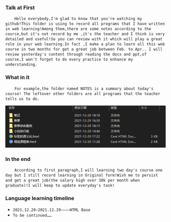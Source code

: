 ### Talk at First

```
	Hello everybody,I'm glad to know that you're watching my github!This folder is using to record all programs that I have written in web learning!Among them,there are some notes according to the cource,but it's not record by me ,it's the teacher and I think is very detailed and useful!So you can review with it which will play a great role in your web learning.In fact ,I make a plan to learn all this web course in two months for get a great job between Feb. to Apr.. I will review yesterday's content through reading the docx and ppt,of course,I won't forget to do every practice to enhance my understanding.
```



### What in it

```
	For example,the folder named NOTES is a summary about today's course! The leftover other folders are all programs that the teacher tells us to do.
```

![](./images/example.png)



### In the end

```
	According to first paragraph,I will learning two day's course one day but I still record learning in Original form!Wish me to persist and get a great job(the salary high over 30k per month when graduate)!I will keep to update everyday's task!
```



### Language learning timeline

- `2021.12.28~2021.12.29————HTML Base`
- `To be continued……`

